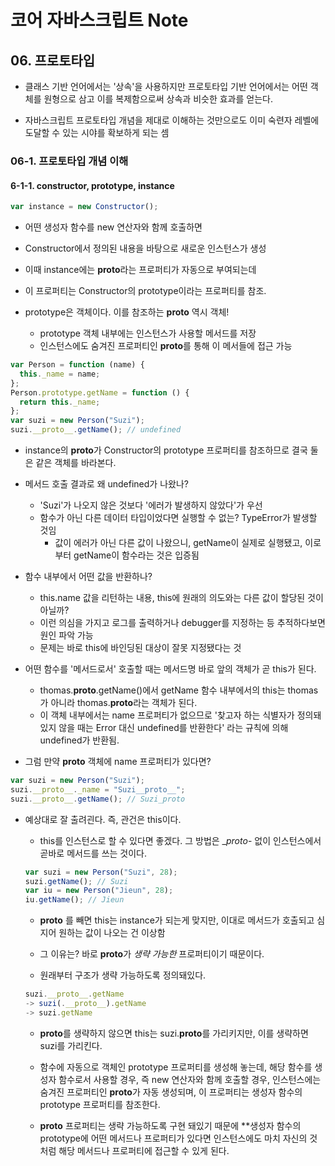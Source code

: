 # 코어 자바스크립트 Note

## 06. 프로토타입

- 클래스 기반 언어에서는 '상속'을 사용하지만 프로토타입 기반 언어에서는 어떤 객체를 원형으로 삼고 이를 복제함으로써 상속과 비슷한 효과를 얻는다.

- 자바스크립트 프로토타입 개념을 제대로 이해하는 것만으로도 이미 숙련자 레벨에 도달할 수 있는 시야를 확보하게 되는 셈

### 06-1. 프로토타입 개념 이해

#### 6-1-1. constructor, prototype, instance

```js
var instance = new Constructor();
```

- 어떤 생성자 함수를 new 연산자와 함께 호출하면

- Constructor에서 정의된 내용을 바탕으로 새로운 인스턴스가 생성

- 이때 instance에는 **proto**라는 프로퍼티가 자동으로 부여되는데

- 이 프로퍼티는 Constructor의 prototype이라는 프로퍼티를 참조.

- prototype은 객체이다. 이를 참조하는 **proto** 역시 객체!
  - prototype 객체 내부에는 인스턴스가 사용할 메서드를 저장
  - 인스턴스에도 숨겨진 프로퍼티인 **proto**를 통해 이 메서들에 접근 가능

```js
var Person = function (name) {
  this._name = name;
};
Person.prototype.getName = function () {
  return this._name;
};
var suzi = new Person("Suzi");
suzi.__proto__.getName(); // undefined
```

- instance의 **proto**가 Constructor의 prototype 프로퍼티를 참조하므로 결국 둘은 같은 객체를 바라본다.

- 메서드 호출 결과로 왜 undefined가 나왔나?

  - 'Suzi'가 나오지 않은 것보다 '에러가 발생하지 않았다'가 우선
  - 함수가 아닌 다른 데이터 타입이었다면 실행할 수 없는? TypeError가 발생할 것임
    - 값이 에러가 아닌 다른 값이 나왔으니, getName이 실제로 실행됐고, 이로부터 getName이 함수라는 것은 입증됨

- 함수 내부에서 어떤 값을 반환하나?

  - this.name 값을 리턴하는 내용, this에 원래의 의도와는 다른 값이 할당된 것이 아닐까?
  - 이런 의심을 가지고 로그를 출력하거나 debugger를 지정하는 등 추적하다보면 원인 파악 가능
  - 문제는 바로 this에 바인딩된 대상이 잘못 지정됐다는 것

- 어떤 함수를 '메서드로서' 호출할 때는 메서드명 바로 앞의 객체가 곧 this가 된다.

  - thomas.**proto**.getName()에서 getName 함수 내부에서의 this는 thomas가 아니라 thomas.**proto**라는 객체가 된다.
  - 이 객체 내부에서는 name 프로퍼티가 없으므로 '찾고자 하는 식별자가 정의돼 있지 않을 때는 Error 대신 undefined를 반환한다' 라는 규칙에 의해 undefined가 반환됨.

- 그럼 만약 **proto** 객체에 name 프로퍼티가 있다면?

```js
var suzi = new Person("Suzi");
suzi.__proto__._name = "Suzi__proto__";
suzi.__proto__.getName(); // Suzi_proto
```

- 예상대로 잘 출려괸다. 즉, 관건은 this이다.

  - this를 인스턴스로 할 수 있다면 좋겠다. 그 방법은 \__proto_- 없이 인스턴스에서 곧바로 메서드를 쓰는 것이다.

  ```js
  var suzi = new Person("Suzi", 28);
  suzi.getName(); // Suzi
  var iu = new Person("Jieun", 28);
  iu.getName(); // Jieun
  ```

  - **proto** 를 빼면 this는 instance가 되는게 맞지만, 이대로 메서드가 호출되고 심지어 원하는 값이 나오는 건 이상함

  - 그 이유는? 바로 **proto**가 _생략 가능한_ 프로퍼티이기 때문이다.
  - 원래부터 구조가 생략 가능하도록 정의돼있다.

  ```js
  suzi.__proto__.getName
  -> suzi(.__proto__).getName
  -> suzi.getName
  ```

  - **proto**를 생략하지 않으면 this는 suzi.**proto**를 가리키지만, 이를 생략하면 suzi를 가리킨다.

  - 함수에 자동으로 객체인 prototype 프로퍼티를 생성해 놓는데, 해당 함수를 생성자 함수로서 사용할 경우, 즉 new 연산자와 함께 호출할 경우, 인스턴스에는 숨겨진 프로퍼티인 **proto**가 자동 생성되며, 이 프로퍼티는 생성자 함수의 prototype 프로퍼티를 참조한다.

  - **proto** 프로퍼티는 생략 가능하도록 구현 돼있기 때문에 \*\*생성자 함수의 prototype에 어떤 메서드나 프로퍼티가 있다면 인스턴스에도 마치 자신의 것처럼 해당 메서드나 프로퍼티에 접근할 수 있게 된다.
